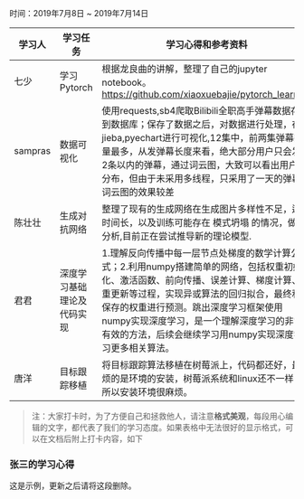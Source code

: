 时间：2019年7月8日 ~ 2019年7月14日

学习人|学习任务|学习心得和参考资料
------ | ------ | ------ 
七少 | 学习 Pytorch | 根据龙良曲的讲解，整理了自己的jupyter notebook。 https://github.com/xiaoxuebajie/pytorch_learning 
sampras | 数据可视化| 使用requests,sb4爬取Bilibili全职高手弹幕数据存储到数据库；保存了数据之后，对数据进行处理，在用jieba,pyechart进行可视化,12集中，前两集弹幕数量最多，从发弹幕长度来看，绝大部分用户只会发送2条以内的弹幕，通过词云图，大致可以看出用户的分布，但由于未采用多线程，只采用了一天的弹幕，词云图的效果较差
陈壮壮 | 生成对抗网络 | 整理了现有的生成网络在生成图片多样性不足，运行时间长，以及训练可能存在 模式坍塌 的情况，做了分析,目前正在尝试推导新的理论模型.
君君 | 深度学习基础理论及代码实现 | 1.理解反向传播中每一层节点处梯度的数学计算公式；2.利用numpy搭建简单的网络，包括权重初始化、激活函数、前向传播、误差计算、梯度计算、权重更新等过程，实现异或算法的回归拟合，最终利用保存的权重进行预测。跳出深度学习框架使用numpy实现深度学习，是一个理解深度学习的非常有效的方法，后续会继续学习用numpy实现深度学习更多相关算法。
唐洋 | 目标跟踪移植 | 将目标跟踪算法移植在树莓派上，代码都还好，最麻烦的是环境的安装，树莓派系统和linux还不一样，所以安装环境很麻烦。
> 注：大家打卡时，为了方便自己和拯救他人，请注意**格式美观**，每段用心编辑的文字，都代表了我们的学习态度。如果表格中无法很好的显示格式，可以在文档后附上打卡内容，如下

### 张三的学习心得
这是示例，更新之后请将这段删除。
